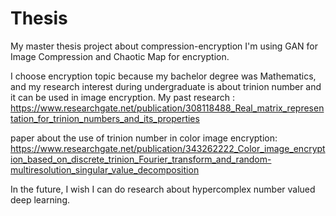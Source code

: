 # Thesis

My master thesis project about compression-encryption
I'm using GAN for Image Compression and Chaotic Map for encryption.

I choose encryption topic because my bachelor degree was Mathematics, and my research interest during undergraduate is about trinion number and it can be used in image encryption.
My past research : https://www.researchgate.net/publication/308118488_Real_matrix_representation_for_trinion_numbers_and_its_properties

paper about the use of trinion number in color image encryption:
https://www.researchgate.net/publication/343262222_Color_image_encryption_based_on_discrete_trinion_Fourier_transform_and_random-multiresolution_singular_value_decomposition

In the future, I wish I can do research about hypercomplex number valued deep learning. 
